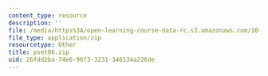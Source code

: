 ```yaml
---
content_type: resource
description: ''
file: /media/https%3A/open-learning-course-data-rc.s3.amazonaws.com/10-37-chemical-and-biological-reaction-engineering-spring-2007/26fdd2ba74e696f33231346134a226de_pset06.zip
file_type: application/zip
resourcetype: Other
title: pset06.zip
uid: 26fdd2ba-74e6-96f3-3231-346134a226de
---
```

